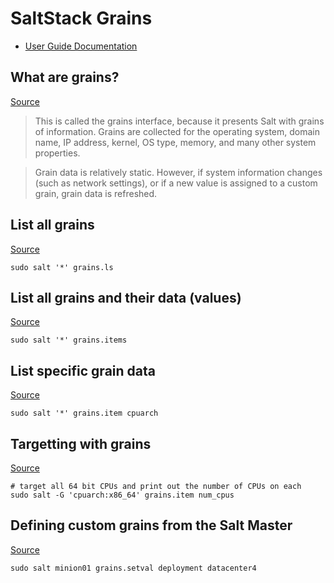 # SaltStack Grains
- [User Guide Documentation](https://docs.saltproject.io/salt/user-guide/en/latest/)

## What are grains?
[Source](https://docs.saltproject.io/salt/user-guide/en/latest/topics/grains.html)
> This is called the grains interface, because it presents Salt with grains of information. Grains are collected for the operating system, domain name, IP address, kernel, OS type, memory, and many other system properties.

> Grain data is relatively static. However, if system information changes (such as network settings), or if a new value is assigned to a custom grain, grain data is refreshed.

## List all grains
[Source](https://docs.saltproject.io/salt/user-guide/en/latest/topics/grains.html#listing-grains)
```
sudo salt '*' grains.ls
```

## List all grains and their data (values)
[Source](https://docs.saltproject.io/salt/user-guide/en/latest/topics/grains.html#listing-grains)
```
sudo salt '*' grains.items
```

## List specific grain data
[Source](https://docs.saltproject.io/salt/user-guide/en/latest/topics/grains.html#targeting-with-grains)
```
sudo salt '*' grains.item cpuarch
```

## Targetting with grains
[Source](https://docs.saltproject.io/salt/user-guide/en/latest/topics/grains.html#targeting-with-grains)
```
# target all 64 bit CPUs and print out the number of CPUs on each
sudo salt -G 'cpuarch:x86_64' grains.item num_cpus
```

## Defining custom grains from the Salt Master
[Source](https://docs.saltproject.io/salt/user-guide/en/latest/topics/grains.html#defining-custom-grains)
```
sudo salt minion01 grains.setval deployment datacenter4
```
